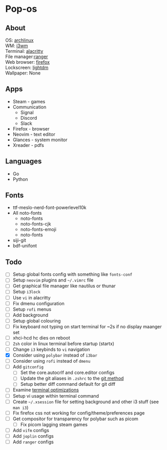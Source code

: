 # Pop-os

<!--![arch](./images/.png)-->

## About

OS: [archlinux](https://archlinux.org/)\
WM: [i3wm](https://i3wm.org)\
Terminal: [alacritty](https://github.com/alacritty/alacritty)\
File manager:[ranger](https://ranger.github.io)\
Web browser: [firefox](https://www.archlinux.org/packages/extra/x86_64/firefox/)\
Lockscreen: [lightdm](https://www.archlinux.org/packages/extra/x86_64/lightdm/)\
Wallpaper: None

<!--## Tools in Screenshot

- htop - Resource usage viewer
- neofetch - CLI system info viewer
- cava - sound visualizer
- tty-clock
- ranger - file browser
-->
## Apps

- Steam - games
- Communication
  - Signal
  - Discord
  - Slack
- Firefox - browser
- Neovim - text editor
- Glances - system monitor
- Xreader - pdfs

## Languages

- Go
- Python

## Fonts

- ttf-meslo-nerd-font-powerlevel10k
- All noto-fonts
  - noto-fonts
  - noto-fonts-cjk
  - noto-fonts-emoji
  - noto-fonts
- siji-git
- bdf-unifont

## Todo

- [ ] Setup global fonts config with something like `fonts-conf`
- [ ] Setup `neovim` plugins and `~/.vimrc` file
- [ ] Get graphical file manager like nautilus or thunar
- [ ] Setup `i3lock`
- [ ] Use `vi` in alacritty
- [ ] Fix dmenu configuration
- [ ] Setup `rofi` menus
- [ ] Add background
- [ ] Setup global colouring
- [ ] Fix keyboard not typing on start terminal for ~2s if no display maanger set
- [ ] xhci-hcd hc dies on reboot
- [ ] `Zsh` color in linux terminal before startup (startx)
- [ ] Change `i3` keybinds to `vi` navigation
- [x] Consider using `polybar` instead of `i3bar`
- [ ] Consider using `rofi` instead of `dmenu`
- [ ] Add `gitconfig`
  - [ ] Set the core.autocrlf and core.editor configs
  - [ ] Update the git aliases in `.zshrc` to the [git method](https://git-scm.com/book/en/v2/Git-Basics-Git-Aliases)
  - [ ] Setup better diff command default for git diff
- [ ] Examine [terminal optimizations](https://dev.to/22mahmoud/my-terminal-became-more-rusty-4g8l) 
- [ ] Setup vi usage within terminal command
- [ ] Create `~/.xsession` file for  setting background and other i3 stuff (see `man i3`)
- [ ] Fix firefox css not working for config/theme/preferences page
- [ ] Get compositor for transparency for polybar such as picom
  - [ ] Fix picom lagging steam games
- [ ] Add `vifm` configs
- [ ] Add `joplin` configs
- [ ] Add `ranger` configs
